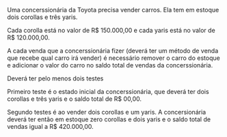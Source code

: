 Uma concerssionária da Toyota precisa vender carros. Ela tem em estoque dois corollas e três yaris.

Cada corolla está no valor de R$ 150.000,00 e cada yaris está no valor de R$ 120.000,00.

A cada venda que a concerssionária fizer (deverá ter um método de venda que recebe qual carro irá vender) é necessário remover o carro do estoque e adicionar o valor do carro no saldo total de vendas da concerssionária.


Deverá ter pelo menos dois testes

Primeiro teste é o estado inicial da concerssionária, que deverá ter dois corollas e três yaris e o saldo total de R$ 00,00.

Segundo testes é ao vender dois corollas e um yaris. A concersionária deverá ter então em estoque zero corollas e dois yaris e o saldo total de vendas igual a R$ 420.000,00.